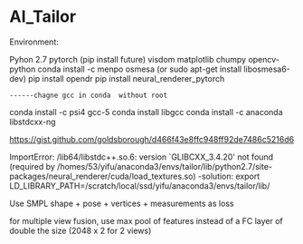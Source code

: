 # AI_Tailor

Environment: 

Pyhon 2.7
pytorch (pip install future)
visdom
matplotlib
chumpy
opencv-python
conda install -c menpo osmesa	(or sudo apt-get install libosmesa6-dev)
pip install opendr
pip install neural_renderer_pytorch

	------chagne gcc in conda  without root
conda install -c psi4 gcc-5
conda install libgcc
conda install -c anaconda libstdcxx-ng

https://gist.github.com/goldsborough/d466f43e8ffc948ff92de7486c5216d6



ImportError: /lib64/libstdc++.so.6: version `GLIBCXX_3.4.20' not found (required by /homes/53/yifu/anaconda3/envs/tailor/lib/python2.7/site-packages/neural_renderer/cuda/load_textures.so)
	-solution:  export LD_LIBRARY_PATH=/scratch/local/ssd/yifu/anaconda3/envs/tailor/lib/

Use SMPL shape + pose + vertices + measurements as loss

for multiple view fusion, use max pool of features instead of a FC layer of double the size (2048 x 2 for 2 views)
